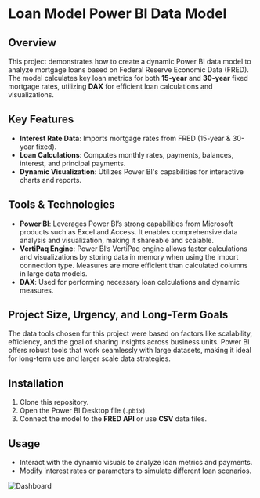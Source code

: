 # Loan Model Power BI Data Model

## Overview  
This project demonstrates how to create a dynamic Power BI data model to analyze mortgage loans based on Federal Reserve Economic Data (FRED). The model calculates key loan metrics for both **15-year** and **30-year** fixed mortgage rates, utilizing **DAX** for efficient loan calculations and visualizations.

## Key Features
- **Interest Rate Data**: Imports mortgage rates from FRED (15-year & 30-year fixed).
- **Loan Calculations**: Computes monthly rates, payments, balances, interest, and principal payments.
- **Dynamic Visualization**: Utilizes Power BI's capabilities for interactive charts and reports.

## Tools & Technologies
- **Power BI**: Leverages Power BI’s strong capabilities from Microsoft products such as Excel and Access. It enables comprehensive data analysis and visualization, making it shareable and scalable.
- **VertiPaq Engine**: Power BI’s VertiPaq engine allows faster calculations and visualizations by storing data in memory when using the import connection type. Measures are more efficient than calculated columns in large data models.
- **DAX**: Used for performing necessary loan calculations and dynamic measures.

## Project Size, Urgency, and Long-Term Goals  
The data tools chosen for this project were based on factors like scalability, efficiency, and the goal of sharing insights across business units. Power BI offers robust tools that work seamlessly with large datasets, making it ideal for long-term use and larger scale data strategies.

## Installation  
1. Clone this repository.
2. Open the Power BI Desktop file (`.pbix`).
3. Connect the model to the **FRED API** or use **CSV** data files.

## Usage
- Interact with the dynamic visuals to analyze loan metrics and payments.
- Modify interest rates or parameters to simulate different loan scenarios.

![Dashboard](Dashboard.png)
